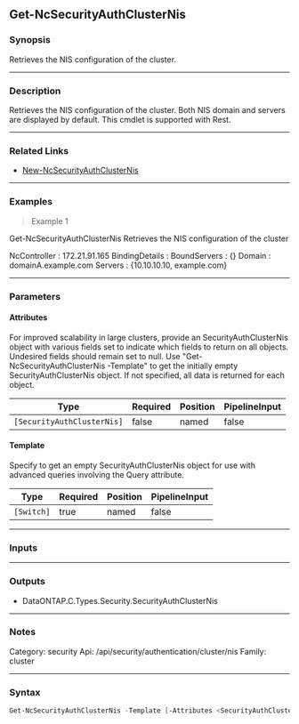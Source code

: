 Get-NcSecurityAuthClusterNis
----------------------------

### Synopsis
Retrieves the NIS configuration of the cluster.

---

### Description

Retrieves the NIS configuration of the cluster. Both NIS domain and servers are displayed by default. This cmdlet is supported with Rest.

---

### Related Links
* [New-NcSecurityAuthClusterNis](New-NcSecurityAuthClusterNis)

---

### Examples
> Example 1

Get-NcSecurityAuthClusterNis
Retrieves the NIS configuration of the cluster

NcController   : 172.21.91.165
BindingDetails :
BoundServers   : {}
Domain         : domainA.example.com
Servers        : {10.10.10.10, example.com}

---

### Parameters
#### **Attributes**
For improved scalability in large clusters, provide an SecurityAuthClusterNis object with various fields set to indicate which fields to return on all objects.  Undesired fields should remain set to null.  Use "Get-NcSecurityAuthClusterNis -Template" to get the initially empty SecurityAuthClusterNis object.  If not specified, all data is returned for each object.

|Type                      |Required|Position|PipelineInput|
|--------------------------|--------|--------|-------------|
|`[SecurityAuthClusterNis]`|false   |named   |false        |

#### **Template**
Specify to get an empty SecurityAuthClusterNis object for use with advanced queries involving the Query attribute.

|Type      |Required|Position|PipelineInput|
|----------|--------|--------|-------------|
|`[Switch]`|true    |named   |false        |

---

### Inputs

---

### Outputs
* DataONTAP.C.Types.Security.SecurityAuthClusterNis

---

### Notes
Category: security
Api: /api/security/authentication/cluster/nis
Family: cluster

---

### Syntax
```PowerShell
Get-NcSecurityAuthClusterNis -Template [-Attributes <SecurityAuthClusterNis>] [<CommonParameters>]
```
